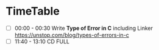 # TimeTable 
- [ ] 00:00 - 00:30 Write **Type of Error in C** including Linker https://unstop.com/blog/types-of-errors-in-c
- [ ] 11:40 - 13:10 CD FULL